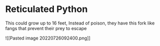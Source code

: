 # Reticulated Python
This could grow up to 16 feet, Instead of poison, they have this fork like fangs that prevent their prey to escape

![[Pasted image 20220726092400.png]]

